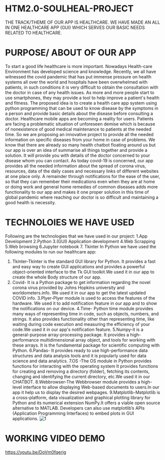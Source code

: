 # HTM2.0-SOULHEAL-PROJECT
THE TRACK/THEME OF OUR APP IS HEALTHCARE.  WE HAVE MADE AN ALL IN ONE HEALTHCARE APP (GUI) WHICH SERVES OUR BASIC NEEDS RELATED TO HEALTHCARE.
# PURPOSE/ ABOUT OF OUR APP
To start a good life healthcare is more important. Nowadays Health-care Environment has developed science and knowledge. Recently, we all have witnessed the covid pandemic that has put immense pressure on health systems all over the world and hospitals have been overwhelmed with patients, in such conditions it is very difficult to obtain the consultation with the doctor in case of any health issues. As more and more people start to use smartphones, they may provide a tool to help improve a patient's health and fitness. The proposed idea is to create a health care app system using python programming that can be used to know disease by the symptoms in a person and provide basic details about the disease before consulting a doctor. Healthcare mobile apps are becoming a reality for users. Patients are facing a problematic situation of unforeseen demise which is because of nonexistence of good medical maintenance to patients at the needed time. So we are proposing an innovative project to provide all the needed information on specific diseases from your home in case of problems. We know that there are already so many health chatbot floating around us but our app is over an idea of summarise all things together and provide a solution. It will provide you with details of the doctor concerned to your disease whom you can contact. As today covid-19 is concerned, our app provides all the needed information about the spread of corona virus, resources, data of the daily cases and necessary links of different websites at one place only. A remainder through notifications for the ease of the user, so that they can remember their medications even when they are at home or doing work and general home remedies of common diseases adds more functionality to our app and makes it one proper solution in this time of global pandemic where reaching our doctor is so difficult and maintaining a good health is necessity.
# TECHNOLOIES WE HAVE USED
Following are the technologies that we have used in our project:
1.App Development
2.Python
3.(GUI) Application development
4.Web Scrapping
5.Web browsing
6.Jupyter notebook
7. Tkinter
In Python we have used the following modules to run  our healthcare app:
1. Tkinter-Tkinter is the standard GUI library for Python. It provides a fast and easy way to create GUI applications and  provides a powerful object-oriented interface to the Tk GUI toolkit.We used it in our app to create the whole Body structure of our app.
2. Covid- It is a Python package to get information regarding the novel corona virus provided by Johns Hopkins university and worldometers.info. We used it in our app to get the latest updated  COVID info.
3.Plyer-Plyer module is used to access the features of the hardware.  We used it to add notification feature in our app and to show the notifications on our device.
4.Time- Python time module provides many ways of representing time in code, such as objects, numbers, and strings. It also provides functionality other than representing time, like waiting during code execution and measuring the efficiency of your code.We used it in our app's notification feature.
5.Numpy-it is a general-purpose array-processing package. It provides a high-performance multidimensional array object, and tools for working with these arrays. It is the fundamental package for scientific computing with Python.
6.Pandas- It provides ready to use high-performance data structures and data analysis tools and it is popularly used for data science and data analytics.
7.OS -The OS module in Python provides functions for interacting with the operating system It  provides functions for creating and removing a directory (folder), fetching its contents, changing and identifying the current directory, etc.We used it in our CHATBOT.
8.Webbrowser-The Webbrowser module provides a high-level interface to allow displaying Web-based documents to users.In our app it help us to display the desired webpages.   9.Matplotlib-Matplotlib is a cross-platform, data visualization and graphical plotting library for Python and its numerical extension NumPy.It offers a viable open source alternative to MATLAB. Developers can also use matplotlib’s APIs (Application Programming Interfaces) to embed plots in GUI applications.
![1](https://user-images.githubusercontent.com/78258971/123533912-d794ef80-d736-11eb-8b30-4160fc71503f.PNG)
# WORKING VIDEO DEMO
https://youtu.be/DoVm0fqerig
